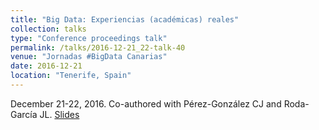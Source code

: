 ```yaml
---
title: "Big Data: Experiencias (académicas) reales"
collection: talks
type: "Conference proceedings talk"
permalink: /talks/2016-12-21_22-talk-40
venue: "Jornadas #BigData Canarias"
date: 2016-12-21
location: "Tenerife, Spain"
---
```

December 21-22, 2016. Co-authored with Pérez-González CJ and Roda-García JL.
[Slides](https://es.slideshare.net/MarcosColebrookSantamaria/big-data-experiencias-acadmicas-reales)